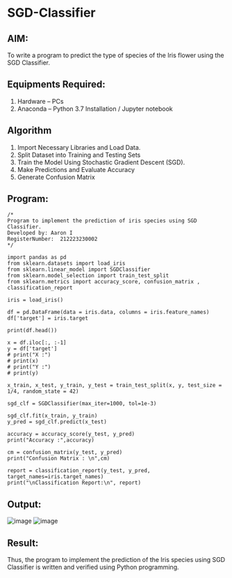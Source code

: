 # SGD-Classifier
## AIM:
To write a program to predict the type of species of the Iris flower using the SGD Classifier.

## Equipments Required:
1. Hardware – PCs
2. Anaconda – Python 3.7 Installation / Jupyter notebook

## Algorithm
1. Import Necessary Libraries and Load Data.
2. Split Dataset into Training and Testing Sets
3. Train the Model Using Stochastic Gradient Descent (SGD).
4. Make Predictions and Evaluate Accuracy
5. Generate Confusion Matrix

## Program:
```
/*
Program to implement the prediction of iris species using SGD Classifier.
Developed by: Aaron I
RegisterNumber:  212223230002
*/

import pandas as pd
from sklearn.datasets import load_iris
from sklearn.linear_model import SGDClassifier
from sklearn.model_selection import train_test_split
from sklearn.metrics import accuracy_score, confusion_matrix , classification_report

iris = load_iris()

df = pd.DataFrame(data = iris.data, columns = iris.feature_names)
df['target'] = iris.target

print(df.head())

x = df.iloc[:, :-1]
y = df['target']
# print("X :")
# print(x)
# print("Y :")
# print(y)

x_train, x_test, y_train, y_test = train_test_split(x, y, test_size = 1/4, random_state = 42)

sgd_clf = SGDClassifier(max_iter=1000, tol=1e-3)

sgd_clf.fit(x_train, y_train)
y_pred = sgd_clf.predict(x_test)

accuracy = accuracy_score(y_test, y_pred)
print("Accuracy :",accuracy)

cm = confusion_matrix(y_test, y_pred)
print("Confusion Matrix : \n",cm)

report = classification_report(y_test, y_pred, target_names=iris.target_names)
print("\nClassification Report:\n", report)
```

## Output:
![image](https://github.com/user-attachments/assets/c7cee799-f4db-44b1-b23a-90ae541e1e24)
![image](https://github.com/user-attachments/assets/8bdf33a7-19e4-480b-93d2-5a766a9eec39)



## Result:
Thus, the program to implement the prediction of the Iris species using SGD Classifier is written and verified using Python programming.
